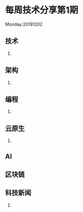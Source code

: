 # 每周技术分享第1期
Monday:20191202

## 技术
1. 

## 架构
1. 

## 编程
1. 
  
## 云原生
1. 


## AI


## 区块链


## 科技新闻
1. 
